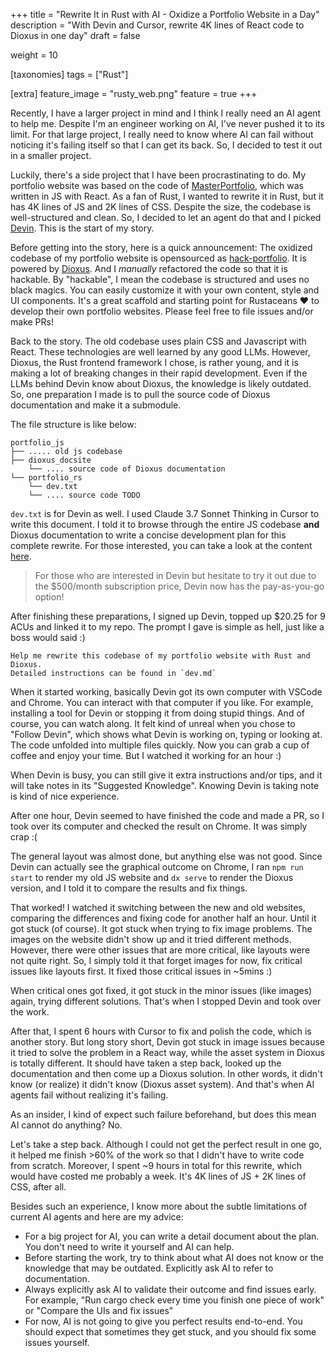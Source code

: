 +++
title = "Rewrite It in Rust with AI - Oxidize a Portfolio Website in a Day"
description = "With Devin and Cursor, rewrite 4K lines of React code to Dioxus in one day"
draft = false

weight = 10

[taxonomies]
tags = ["Rust"]

[extra]
feature_image = "rusty_web.png"
feature = true
+++

Recently, I have a larger project in mind and I think I really need an AI agent to help me. Despite I'm an engineer working on AI, I've never pushed it to its limit.
For that large project, I really need to know where AI can fail without noticing it's failing itself so that I can get its back. So, I decided to test it out in a smaller project.

Luckily, there's a side project that I have been procrastinating to do. My portfolio website was based on the code of [MasterPortfolio](https://github.com/ashutosh1919/masterPortfolio), which was written in JS with React.
As a fan of Rust, I wanted to rewrite it in Rust, but it has 4K lines of JS and 2K lines of CSS. Despite the size, the codebase is well-structured and clean. So, I decided to let an agent do that and I picked [Devin](https://devin.ai). This is the start of my story.

Before getting into the story, here is a quick announcement: The oxidized codebase of my portfolio website is opensourced as [hack-portfolio](https://github.com/ifsheldon/hack-portfolio). It is powered by [Dioxus](https://dioxuslabs.com).
And I _manually_ refactored the code so that it is hackable. By "hackable", I mean the codebase is structured and uses no black magics. You can easily customize it with your own content, style and UI components.
It's a great scaffold and starting point for Rustaceans ❤ to develop their own portfolio websites. Please feel free to file issues and/or make PRs!

Back to the story. The old codebase uses plain CSS and Javascript with React. These technologies are well learned by any good LLMs. However, Dioxus, the Rust frontend framework I chose, is rather young, and it is making a lot of breaking changes in their rapid development.
Even if the LLMs behind Devin know about Dioxus, the knowledge is likely outdated. So, one preparation I made is to pull the source code of Dioxus documentation and make it a submodule.

The file structure is like below:

```shell
portfolio_js
├── ..... old js codebase
├── dioxus_docsite
    └── .... source code of Dioxus documentation
└── portfolio_rs
    └── dev.txt
    └── .... source code TODO
```

`dev.txt` is for Devin as well. I used Claude 3.7 Sonnet Thinking in Cursor to write this document. I told it to browse through the entire JS codebase **and** Dioxus documentation to write a concise development plan for this complete rewrite. For those interested, you can take a look at the
content [here](dev.txt).

> For those who are interested in Devin but hesitate to try it out due to the $500/month subscription price, Devin now has the pay-as-you-go option!

After finishing these preparations, I signed up Devin, topped up $20.25 for 9 ACUs and linked it to my repo. The prompt I gave is simple as hell, just like a boss would said :)

```
Help me rewrite this codebase of my portfolio website with Rust and Dioxus. 
Detailed instructions can be found in `dev.md`
```

When it started working, basically Devin got its own computer with VSCode and Chrome. You can interact with that computer if you like. For example, installing a tool for Devin or stopping it from doing stupid things.
And of course, you can watch along. It felt kind of unreal when you chose to "Follow Devin", which shows what Devin is working on, typing or looking at. The code unfolded into multiple files quickly. Now you can grab a cup of coffee and enjoy your time.
But I watched it working for an hour :)

When Devin is busy, you can still give it extra instructions and/or tips, and it will take notes in its "Suggested Knowledge". Knowing Devin is taking note is kind of nice experience.

After one hour, Devin seemed to have finished the code and made a PR, so I took over its computer and checked the result on Chrome. It was simply crap :(

The general layout was almost done, but anything else was not good. Since Devin can actually see the graphical outcome on Chrome, I ran `npm run start` to render my old JS website and `dx serve` to render the Dioxus version, and I told it to compare the results and fix things.

That worked! I watched it switching between the new and old websites, comparing the differences and fixing code for another half an hour. Until it got stuck (of course). It got stuck when trying to fix image problems. The images on the website didn't show up and it tried different methods.
However, there were other issues that are more critical, like layouts were not quite right. So, I simply told it that forget images for now, fix critical issues like layouts first. It fixed those critical issues in ~5mins :)

When critical ones got fixed, it got stuck in the minor issues (like images) again, trying different solutions. That's when I stopped Devin and took over the work.

After that, I spent 6 hours with Cursor to fix and polish the code, which is another story. But long story short, Devin got stuck in image issues because it tried to solve the problem in a React way, while the asset system in Dioxus is totally different.
It should have taken a step back, looked up the documentation and then come up a Dioxus solution. In other words, it didn't know (or realize) it didn't know (Dioxus asset system). And that's when AI agents fail without realizing it's failing.

As an insider, I kind of expect such failure beforehand, but does this mean AI cannot do anything? No.

Let's take a step back. Although I could not get the perfect result in one go, it helped me finish >60% of the work so that I didn't have to write code from scratch.
Moreover, I spent ~9 hours in total for this rewrite, which would have costed me probably a week. It's 4K lines of JS + 2K lines of CSS, after all.

Besides such an experience, I know more about the subtle limitations of current AI agents and here are my advice:

* For a big project for AI, you can write a detail document about the plan. You don't need to write it yourself and AI can help.
* Before starting the work, try to think about what AI does not know or the knowledge that may be outdated. Explicitly ask AI to refer to documentation.
* Always explicitly ask AI to validate their outcome and find issues early. For example, "Run cargo check every time you finish one piece of work" or "Compare the UIs and fix issues"
* For now, AI is not going to give you perfect results end-to-end. You should expect that sometimes they get stuck, and you should fix some issues yourself.
